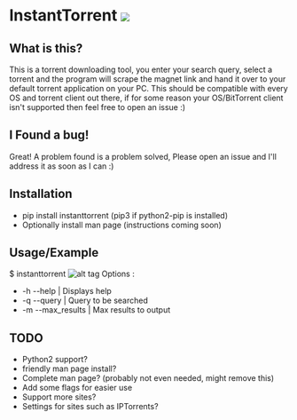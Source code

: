 # InstantTorrent <img src="http://www.free-emoticons.com/files/computer-emoticons/4379.png" style="border:0px;vertical-align:middle">

## What is this?
This is a torrent downloading tool, you enter your search query, select a torrent and the program will scrape the magnet link and hand it over to your default torrent application on your PC.
This should be compatible with every OS and torrent client out there, if for some reason your OS/BitTorrent client isn't supported then feel free to open an issue :)

## I Found a bug!
Great! A problem found is a problem solved, Please open an issue and I'll address it as soon as I can :)

## Installation
* pip install instanttorrent (pip3 if python2-pip is installed)
* Optionally install man page (instructions coming soon)

## Usage/Example
$ instanttorrent
![alt tag](http://i.imgur.com/N4tyFaF.jpg)
Options :
* -h --help | Displays help
* -q --query | Query to be searched
* -m --max_results | Max results to output


## TODO
* Python2 support?
* friendly man page install?
* Complete man page? (probably not even needed, might remove this)
* Add some flags for easier use
* Support more sites?
* Settings for sites such as IPTorrents?
